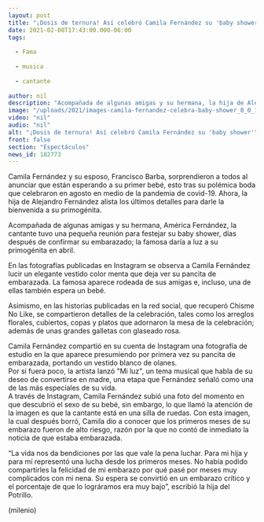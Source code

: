 ```yaml
---
layout: post
title: "¡Dosis de ternura! Así celebró Camila Fernández su 'baby shower'"
date: 2021-02-08T17:43:00.000-06:00
tags:
  
  - Fama
  
  - musica
  
  - cantante
  
author: nil
description: "Acompañada de algunas amigas y su hermana, la hija de Alejandro Fernández celebró su 'baby shower'"
image: "/uploads/2021/images-camila-fernandez-celebra-baby-shower_0_0_1200_747.jpg"
video: "nil"
audio: "nil"
alt: "¡Dosis de ternura! Así celebró Camila Fernández su 'baby shower'"
front: false
section: "Espectáculos"
news_id: 182773
---
```


Camila Fernández y su esposo, Francisco Barba, sorprendieron a todos al anunciar que están esperando a su primer bebé, esto tras su polémica boda que celebraron en agosto en medio de la pandemia de covid-19. Ahora, la hija de Alejandro Fernández alista los últimos detalles para darle la bienvenida a su primogénita.  

Acompañada de algunas amigas y su hermana, América Fernández, la cantante tuvo una pequeña reunión para festejar su baby shower, días después de confirmar su embarazado; la famosa daría a luz a su primogénita en abril.  

En las fotografías publicadas en Instagram se observa a Camila Fernández lucir un elegante vestido color menta que deja ver su pancita de embarazada. La famosa aparece rodeada de sus amigas e, incluso, una de ellas también espera un bebé.   

Asimismo, en las historias publicadas en la red social, que recuperó Chisme No Like, se compartieron detalles de la celebración, tales como los arreglos florales, cubiertos, copas y platos que adornaron la mesa de la celebración; además de unas grandes galletas con glaseado rosa.  

Camila Fernández compartió en su cuenta de Instagram una fotografía de estudio en la que aparece presumiendo por primera vez su pancita de embarazada, portando un vestido blanco de olanes.  
Por si fuera poco, la artista lanzó "Mi luz", un tema musical que habla de su deseo de convertirse en madre, una etapa que Fernández señaló como una de las más especiales de su vida.  
A través de Instagram, Camila Fernández subió una foto del momento en que descubrió el sexo de su bebé, sin embargo, lo que llamó la atención de la imagen es que la cantante está en una silla de ruedas. 
Con esta imagen, la cual después borró, Camila dio a conocer que los primeros meses de su embarazo fueron de alto riesgo, razón por la que no contó de inmediato la noticia de que estaba embarazada.  

“La vida nos da bendiciones por las que vale la pena luchar. Para mi hija y para mí representó una lucha desde los primeros meses. No había podido compartirles la felicidad de mi embarazo por qué pasé por meses muy complicados con mi nena. Su espera se convirtió en un embarazo crítico y el porcentaje de que lo lográramos era muy bajo”, escribió la hija del Potrillo.  

(milenio)